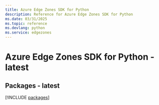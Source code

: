 ```yaml
---
title: Azure Edge Zones SDK for Python
description: Reference for Azure Edge Zones SDK for Python
ms.date: 03/31/2025
ms.topic: reference
ms.devlang: python
ms.service: edgezones
---
```

# Azure Edge Zones SDK for Python - latest
## Packages - latest
[!INCLUDE [packages](edge-zones-index.md)]